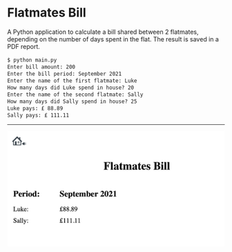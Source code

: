 # Flatmates Bill

A Python application to calculate a bill shared between 2 flatmates, depending on the number of days spent in the flat. The result is saved in a PDF report.

```
$ python main.py
Enter bill amount: 200
Enter the bill period: September 2021
Enter the name of the first flatmate: Luke
How many days did Luke spend in house? 20
Enter the name of the second flatmate: Sally
How many days did Sally spend in house? 25
Luke pays: £ 88.89
Sally pays: £ 111.11
```

---

![](./files/bill.png)

